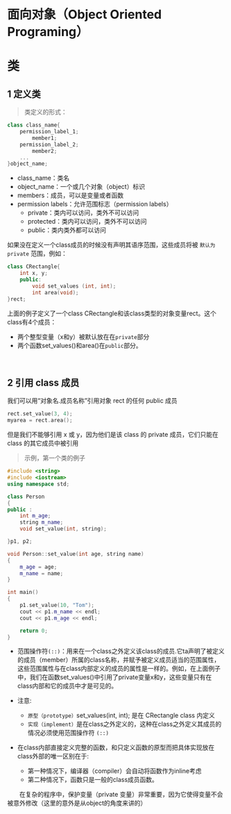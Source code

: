 
&emsp;
# 面向对象（Object Oriented Programing）

# 类
## 1 定义类
>类定义的形式：
```c++
class class_name{
    permission_label_1;
        member1;
    permission_label_2;
        member2;
    ...        
}object_name;
```
- class_name：类名
- object_name：一个或几个对象（object）标识
- members：成员，可以是变量或者函数
- permission labels：允许范围标志（permission labels）
    - private：类内可以访问，类外不可以访问
    - protected：类内可以访问，类外不可以访问
    - public：类内类外都可以访问

如果没在定义一个class成员的时候没有声明其语序范围，这些成员将被 `默认为 private` 范围，例如：

```c++
class CRectangle{
    int x, y;
    public:
        void set_values (int, int);
        int area(void);
}rect;
```
上面的例子定义了一个class CRectangle和该class类型的对象变量rect。这个class有4个成员：
- 两个整型变量（x和y）被默认放在在`private`部分
- 两个函数set_values()和area()在`public`部分。

&emsp;
## 2 引用 class 成员
我们可以用“对象名.成员名称”引用对象 rect 的任何 public 成员
```c++
rect.set_value(3, 4);
myarea = rect.area();
```
但是我们不能够引用 x 或 y，因为他们是该 class 的 private 成员，它们只能在 class 的其它成员中被引用

>示例，第一个类的例子
```c++
#include <string>
#include <iostream>
using namespace std;

class Person
{
public :
    int m_age;
    string m_name;
    void set_value(int, string);

}p1, p2;

void Person::set_value(int age, string name)
{
    m_age = age;
    m_name = name;
}

int main()
{
    p1.set_value(10, "Tom");
    cout << p1.m_name << endl;
    cout << p1.m_age << endl;

    return 0;
}
```

- 范围操作符`(::)`：用来在一个class之外定义该class的成员.它ta声明了被定义的成员（member）所属的class名称，并赋予被定义成员适当的范围属性，这些范围属性与在class内部定义的成员的属性是一样的。例如，在上面例子中，我们在函数set_values()中引用了private变量x和y，这些变量只有在class内部和它的成员中才是可见的。

- 注意:
    - `原型（prototype）`set_values(int, int); 是在 CRectangle class 内定义
    - `实现（implement）`是在class之外定义的，这种在class之外定义其成员的情况必须使用范围操作符 `(::)`



- 在class内部直接定义完整的函数，和只定义函数的原型而把具体实现放在class外部的唯一区别在于:
    - 第一种情况下，编译器（compiler）会自动将函数作为inline考虑
    - 第二种情况下，函数只是一般的class成员函数。

&emsp;&emsp;在复杂的程序中，保护变量（private 变量）非常重要，因为它使得变量不会被意外修改（这里的意外是从object的角度来讲的）

